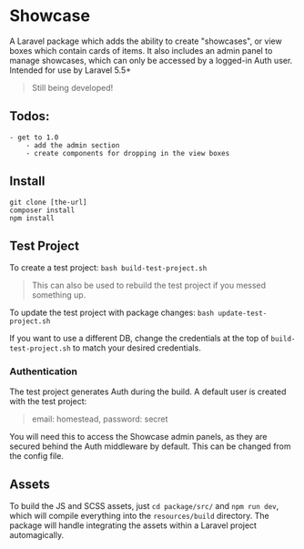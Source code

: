 # Showcase

A Laravel package which adds the ability to create "showcases", or view boxes which contain cards of items. It also includes an admin panel to manage showcases, which can only be accessed by a logged-in Auth user. Intended for use by Laravel 5.5+

> Still being developed!

## Todos:
    - get to 1.0
        - add the admin section
        - create components for dropping in the view boxes

## Install
```
git clone [the-url]
composer install
npm install
```

## Test Project
To create a test project:
`bash build-test-project.sh`

> This can also be used to rebuild the test project if you messed something up.

To update the test project with package changes:
`bash update-test-project.sh`

If you want to use a different DB, change the credentials at the top of `build-test-project.sh` to match your desired credentials.

### Authentication
The test project generates Auth during the build. A default user is created with the test project:

> email: homestead, password: secret

You will need this to access the Showcase admin panels, as they are secured behind the Auth middleware by default. This can be changed from the config file.

## Assets
To build the JS and SCSS assets, just `cd package/src/` and `npm run dev`, which will compile everything into the `resources/build` directory. The package will handle integrating the assets within a Laravel project automagically.